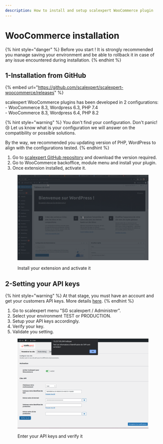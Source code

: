 ```yaml
---
description: How to install and setup scalexpert WooCommerce plugin
---
```


# WooCommerce  installation

{% hint style="danger" %}
Before you start ! It is strongly recommended you manage saving your environment and be able to rollback it in case of any issue encountered during installation.&#x20;
{% endhint %}

## 1-Installation from GitHub

{% embed url="https://github.com/scalexpert/scalexpert-woocommerce/releases" %}

scalexpert WooCommerce plugins has been developed in 2 configurations:\
\- WooCommerce 8.3, Wordpress 6.3, PHP 7.4\
\- WooCommerce 8.3, Wordpress 6.4, PHP 8.2

{% hint style="warning" %}
You don't find your configuration. Don't panic! :cry:  Let us know what is your configuration we will answer on the compatibility or possible solutions.

By the way, we recommended you updating version of PHP, WordPress to align with the configurations tested.&#x20;
{% endhint %}

1. Go to [scalexpert GitHub repository](https://github.com/scalexpert/scalexpert-woocommerce/releases) and download the version required.
2. Go to WooCommerce backoffice, module menu and install your plugin.
3. Once extension installed, activate it.

<figure><img src="../../../../.gitbook/assets/1-woocommerce-install-module.gif" alt=""><figcaption><p>Install your extension and activate it</p></figcaption></figure>

## 2-Setting your API keys

{% hint style="warning" %}
At that stage, you must have an account and get your customers API keys. More details [here](../../../../ready-to-start/before-you-start/).
{% endhint %}

1. Go to scalexpert menu  "SG scalexpert / Administrer".
2. Select your environment TEST or PRODUCTION.
3. Setup your API keys accordingly.
4. Verify your key.
5. Validate you setting.

<figure><img src="../../../../.gitbook/assets/Capture d’écran du 2024-03-11 14-51-12.png" alt=""><figcaption><p>Enter your API keys and verify it</p></figcaption></figure>
